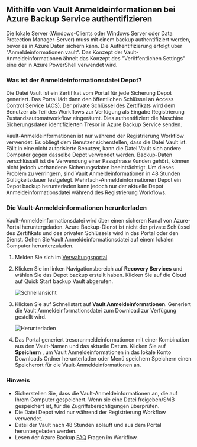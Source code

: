## <a name="using-vault-credentials-to-authenticate-with-the-azure-backup-service"></a>Mithilfe von Vault Anmeldeinformationen bei Azure Backup Service authentifizieren

Die lokale Server (Windows-Clients oder Windows Server oder Data Protection Manager-Server) muss mit einem backup authentifiziert werden, bevor es in Azure Daten sichern kann. Die Authentifizierung erfolgt über "Anmeldeinformationen vault". Das Konzept der Vault-Anmeldeinformationen ähnelt das Konzept des "Veröffentlichen Settings" eine der in Azure PowerShell verwendet wird.

### <a name="what-is-the-vault-credential-file"></a>Was ist der Anmeldeinformationsdatei Depot?

Die Datei Vault ist ein Zertifikat vom Portal für jede Sicherung Depot generiert. Das Portal lädt dann den öffentlichen Schlüssel an Access Control Service (ACS). Der private Schlüssel des Zertifikats wird dem Benutzer als Teil des Workflows zur Verfügung als Eingabe Registrierung Zustandsautomatworkflow eingeräumt. Dies authentifiziert die Maschine Sicherungsdaten identifizierten Tresor in Azure Backup Service senden.

Vault-Anmeldeinformationen ist nur während der Registrierung Workflow verwendet. Es obliegt dem Benutzer sicherstellen, dass die Datei Vault ist. Fällt in eine nicht autorisierte Benutzer, kann die Datei Vault sich andere Computer gegen dasselbe Depot verwendet werden. Backup-Daten verschlüsselt ist die Verwendung einer Passphrase Kunden gehört, können nicht jedoch vorhandene Sicherungsdaten beeinträchtigt. Um dieses Problem zu verringern, sind Vault Anmeldeinformationen in 48 Stunden Gültigkeitsdauer festgelegt. Mehrfach-Anmeldeinformationen Depot ein Depot backup herunterladen kann jedoch nur der aktuelle Depot Anmeldeinformationsdatei während des Registrierung Workflows.

### <a name="download-the-vault-credential-file"></a>Die Vault-Anmeldeinformationen herunterladen

Vault-Anmeldeinformationsdatei wird über einen sicheren Kanal von Azure-Portal heruntergeladen. Azure Backup-Dienst ist nicht der private Schlüssel des Zertifikats und des privaten Schlüssels wird in das Portal oder den Dienst. Gehen Sie Vault Anmeldeinformationsdatei auf einem lokalen Computer herunterzuladen.

1.  Melden Sie sich im [Verwaltungsportal](https://manage.windowsazure.com/)
2.  Klicken Sie im linken Navigationsbereich auf **Recovery Services** und wählen Sie das Depot backup erstellt haben. Klicken Sie auf die Cloud auf Quick Start backup Vault abgerufen.

    ![Schnellansicht](./media/backup-download-credentials/quickview.png)

3.  Klicken Sie auf Schnellstart auf **Vault Anmeldeinformationen**. Generiert die Vault Anmeldeinformationsdatei zum Download zur Verfügung gestellt wird.

    ![Herunterladen](./media/backup-download-credentials/downloadvc.png)

4.  Das Portal generiert tresoranmeldeinformationen mit einer Kombination aus den Vault-Namen und das aktuelle Datum. Klicken Sie auf **Speichern** , um Vault Anmeldeinformationen in das lokale Konto Downloads Ordner herunterladen oder Menü speichern Speichern einen Speicherort für die Vault-Anmeldeinformationen an.

### <a name="note"></a>Hinweis
- Sicherstellen Sie, dass die Vault-Anmeldeinformationen an, die auf Ihrem Computer gespeichert. Wenn sie eine Datei freigeben/SMB gespeichert ist, für die Zugriffsberechtigungen überprüfen.
- Die Datei Depot wird nur während der Registrierung Workflow verwendet.
- Datei der Vault nach 48 Stunden abläuft und aus dem Portal heruntergeladen werden.
- Lesen der Azure Backup [FAQ](../articles/backup/backup-azure-backup-faq.md) Fragen im Workflow.
